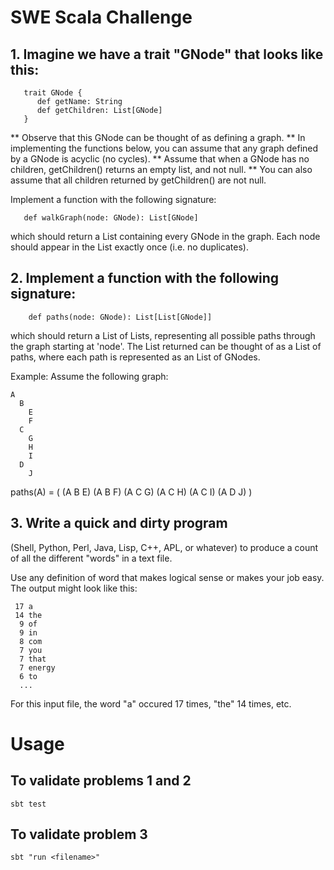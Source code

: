 # SWE Scala Challenge

## 1. Imagine we have a trait "GNode" that looks like this:

       trait GNode {
          def getName: String
          def getChildren: List[GNode]
       }

** Observe that this GNode can be thought of as defining a graph.
** In implementing the functions below, you can assume that any
graph defined by a GNode is acyclic (no cycles).
** Assume that when a GNode has no children, getChildren() returns
an empty list, and not null.
** You can also assume that all children returned by getChildren()
are not null.

   Implement a function with the following signature:

       def walkGraph(node: GNode): List[GNode]


   which should return a List containing every GNode in the graph. Each node should appear in the List exactly once (i.e. no duplicates).


 

 
## 2. Implement a function with the following signature:

        def paths(node: GNode): List[List[GNode]]


which should return a List of Lists, representing all possible paths through the graph starting at 'node'. The List returned can be thought of as a List of paths, where each path is represented as an List of GNodes.

Example:
Assume the following graph:

    A
      B
        E
        F
      C
        G
        H
        I
      D
        J

paths(A) = ( (A B E) (A B F) (A C G) (A C H) (A C I) (A D J) )
 

## 3. Write a quick and dirty program
(Shell, Python, Perl, Java, Lisp, C++, APL, or whatever) to produce a count of all the different
"words" in a text file.

Use any definition of word that makes
logical sense or makes your job easy.  The output might look like
this:

     17 a
     14 the
      9 of
      9 in
      8 com
      7 you
      7 that
      7 energy
      6 to
      ...

For this input file, the word "a" occured 17 times, "the" 14 times,
etc.


# Usage

## To validate problems 1 and 2
`sbt test`

## To validate problem 3
`sbt "run <filename>"`
